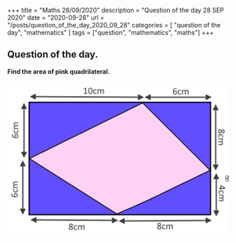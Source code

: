 +++
title = "Maths 28/09/2020"
description = "Question of the day 28 SEP 2020"
date = "2020-09-28"
url = "/posts/question_of_the_day_2020_09_28"
categories = [ "question of the day", "mathematics" ]
tags = ["question", "mathematics", "maths"]
+++

## Question of the day.
 
 
**Find the area of pink quadrilateral.**



![Question](/images/question_20200928.png)

